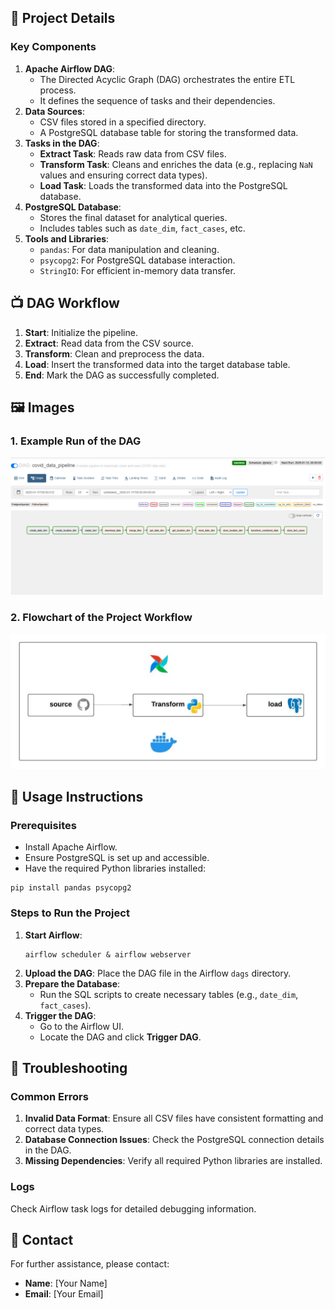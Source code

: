
<h2>🔧 Project Details</h2>

<h3>Key Components</h3>
<ol>
    <li><strong>Apache Airflow DAG</strong>:
        <ul>
            <li>The Directed Acyclic Graph (DAG) orchestrates the entire ETL process.</li>
            <li>It defines the sequence of tasks and their dependencies.</li>
        </ul>
    </li>
    <li><strong>Data Sources</strong>:
        <ul>
            <li>CSV files stored in a specified directory.</li>
            <li>A PostgreSQL database table for storing the transformed data.</li>
        </ul>
    </li>
    <li><strong>Tasks in the DAG</strong>:
        <ul>
            <li><strong>Extract Task</strong>: Reads raw data from CSV files.</li>
            <li><strong>Transform Task</strong>: Cleans and enriches the data (e.g., replacing <code>NaN</code> values and ensuring correct data types).</li>
            <li><strong>Load Task</strong>: Loads the transformed data into the PostgreSQL database.</li>
        </ul>
    </li>
    <li><strong>PostgreSQL Database</strong>:
        <ul>
            <li>Stores the final dataset for analytical queries.</li>
            <li>Includes tables such as <code>date_dim</code>, <code>fact_cases</code>, etc.</li>
        </ul>
    </li>
    <li><strong>Tools and Libraries</strong>:
        <ul>
            <li><code>pandas</code>: For data manipulation and cleaning.</li>
            <li><code>psycopg2</code>: For PostgreSQL database interaction.</li>
            <li><code>StringIO</code>: For efficient in-memory data transfer.</li>
        </ul>
    </li>
</ol>



<h2>📺 DAG Workflow</h2>
<ol>
    <li><strong>Start</strong>: Initialize the pipeline.</li>
    <li><strong>Extract</strong>: Read data from the CSV source.</li>
    <li><strong>Transform</strong>: Clean and preprocess the data.</li>
    <li><strong>Load</strong>: Insert the transformed data into the target database table.</li>
    <li><strong>End</strong>: Mark the DAG as successfully completed.</li>
</ol>


<h2>🖼️ Images</h2>

<h3>1. Example Run of the DAG</h3>
<img src="images/dags.png" alt="Run DAG" style="max-width:100%;">

<h3>2. Flowchart of the Project Workflow</h3>
<img src="images/Blank diagram (1).jpeg" alt="Flowchart" style="max-width:100%;">


<h2>🔧 Usage Instructions</h2>

<h3>Prerequisites</h3>
<ul>
    <li>Install Apache Airflow.</li>
    <li>Ensure PostgreSQL is set up and accessible.</li>
    <li>Have the required Python libraries installed:</li>
</ul>
<pre><code>pip install pandas psycopg2</code></pre>

<h3>Steps to Run the Project</h3>
<ol>
    <li><strong>Start Airflow</strong>:
        <pre><code>airflow scheduler & airflow webserver</code></pre>
    </li>
    <li><strong>Upload the DAG</strong>: Place the DAG file in the Airflow <code>dags</code> directory.</li>
    <li><strong>Prepare the Database</strong>:
        <ul>
            <li>Run the SQL scripts to create necessary tables (e.g., <code>date_dim</code>, <code>fact_cases</code>).</li>
        </ul>
    </li>
    <li><strong>Trigger the DAG</strong>:
        <ul>
            <li>Go to the Airflow UI.</li>
            <li>Locate the DAG and click <strong>Trigger DAG</strong>.</li>
        </ul>
    </li>
</ol>


<h2>🚫 Troubleshooting</h2>

<h3>Common Errors</h3>
<ol>
    <li><strong>Invalid Data Format</strong>: Ensure all CSV files have consistent formatting and correct data types.</li>
    <li><strong>Database Connection Issues</strong>: Check the PostgreSQL connection details in the DAG.</li>
    <li><strong>Missing Dependencies</strong>: Verify all required Python libraries are installed.</li>
</ol>

<h3>Logs</h3>
<p>Check Airflow task logs for detailed debugging information.</p>


<h2>📧 Contact</h2>
<p>For further assistance, please contact:</p>
<ul>
    <li><strong>Name</strong>: [Your Name]</li>
    <li><strong>Email</strong>: [Your Email]</li>
</ul>

